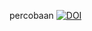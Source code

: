 percobaan
[![DOI](https://zenodo.org/badge/924583453.svg)](https://doi.org/10.5281/zenodo.14773745)
